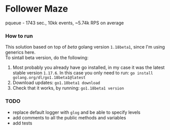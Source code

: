 # Follower Maze  

pqueue - 1743 sec., 10kk events, ~5.74k RPS on average

### How to run  

This solution based on top of *beta* golang version `1.18beta1`, since I'm using generics here.  
To sintall beta version, do the following:  
  1. Most probably you already have go installed, in my case it was the latest stable version `1.17.6`. In this case you only need to run: `go install golang.org/dl/go1.18beta1@latest`  
  2. Download updates: `go1.18beta1 download`  
  4. Check that it works, by running: `go1.18beta1 version`  

### TODO  
 - replace default logger with `glog` and be able to specify levels  
 - add comments to all the public methods and variables  
 - add tests  